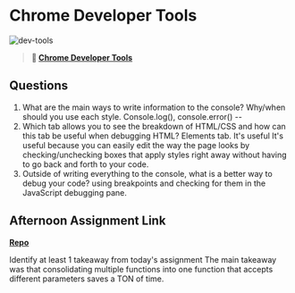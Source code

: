 # Chrome Developer Tools

![dev-tools](https://bcw.blob.core.windows.net/public/img/lesson-images/4571780153354770)

> **📖 [Chrome Developer Tools](https://codeworksacademy.com/fs-student-guide/resources/wk2/03-Chrome-Dev-Tools)**

## Questions

1. What are the main ways to write information to the console? Why/when should you use each style.
   Console.log(), console.error() --
2. Which tab allows you to see the breakdown of HTML/CSS and how can this tab be useful when debugging HTML?
   Elements tab. It's useful It's useful because you can easily edit the way the page looks by checking/unchecking boxes that apply styles right away without having to go back and forth to your code.
3. Outside of writing everything to the console, what is a better way to debug your code?
   using breakpoints and checking for them in the JavaScript debugging pane.

## Afternoon Assignment Link

**[Repo](https://github.com/TobyComon/Ice-Cream)**

Identify at least 1 takeaway from today's assignment
The main takeaway was that consolidating multiple functions into one function that accepts different parameters saves a TON of time.
